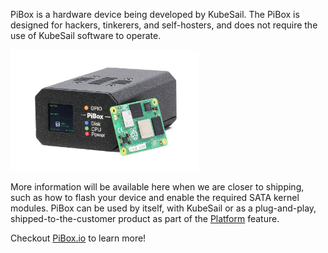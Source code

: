 PiBox is a hardware device being developed by KubeSail. The PiBox is designed for hackers, tinkerers, and self-hosters, and does not require the use of KubeSail software to operate.


<img src="/img/pibox.png" width="60%" title="Preview of the PiBox 3" />


More information will be available here when we are closer to shipping, such as how to flash your device and enable the required SATA kernel modules. PiBox can be used by itself, with KubeSail or as a plug-and-play, shipped-to-the-customer product as part of the [Platform](/platform) feature.

Checkout [PiBox.io](https://pibox.io) to learn more!
